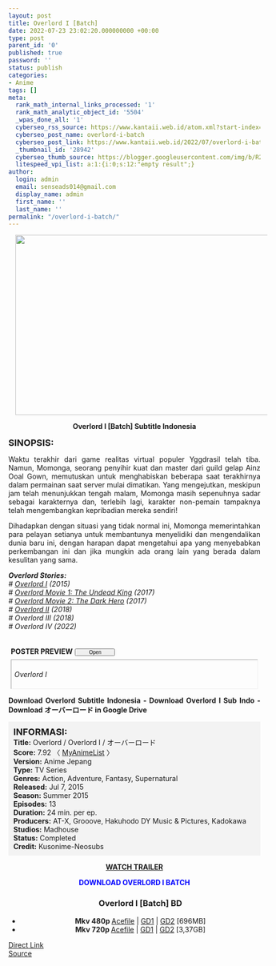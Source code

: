 ```yaml
---
layout: post
title: Overlord I [Batch]
date: 2022-07-23 23:02:20.000000000 +00:00
type: post
parent_id: '0'
published: true
password: ''
status: publish
categories:
- Anime
tags: []
meta:
  rank_math_internal_links_processed: '1'
  rank_math_analytic_object_id: '5504'
  _wpas_done_all: '1'
  cyberseo_rss_source: https://www.kantaii.web.id/atom.xml?start-index=1&max-results=150
  cyberseo_post_name: overlord-i-batch
  cyberseo_post_link: https://www.kantaii.web.id/2022/07/overlord-i-batch.html
  _thumbnail_id: '28942'
  cyberseo_thumb_source: https://blogger.googleusercontent.com/img/b/R29vZ2xl/AVvXsEg2EPnNtTI287KKz4BTW8nQqJN3vajq833t7OoozsKhYAB3O6Wpib2mq7fJBVvoQCW1Fe1bS98lmsoKLG1Cpd7c_l_SJnz0ZnIjYl8RB0oWQs6QiBeFli3bwnNBRIcYHid1vesUXj3wlgamHkpsvLAbRN81KJJl32800UOTgvYAGuHPf8U56w0zovyX/w640-h360/Overlord%20S1.jpg
  litespeed_vpi_list: a:1:{i:0;s:12:"empty result";}
author:
  login: admin
  email: senseads014@gmail.com
  display_name: admin
  first_name: ''
  last_name: ''
permalink: "/overlord-i-batch/"
---
```

<div class="separator" style="clear: both; text-align: center;"><a href="https://blogger.googleusercontent.com/img/b/R29vZ2xl/AVvXsEg2EPnNtTI287KKz4BTW8nQqJN3vajq833t7OoozsKhYAB3O6Wpib2mq7fJBVvoQCW1Fe1bS98lmsoKLG1Cpd7c_l_SJnz0ZnIjYl8RB0oWQs6QiBeFli3bwnNBRIcYHid1vesUXj3wlgamHkpsvLAbRN81KJJl32800UOTgvYAGuHPf8U56w0zovyX/s1280/Overlord%20S1.jpg" style="margin-left: 1em; margin-right: 1em;"><img border="0" data-original-height="720" data-original-width="1280" height="360" src="{{ site.baseurl }}/assets/2022/07/Overlord%20S1.jpg" width="640" /></a></div>
<p>
<div style="text-align: center;"><b>Overlord I [Batch] Subtitle Indonesia</b></div>
<p><b><span style="font-size: large;">SINOPSIS:</span></b>
<div style="text-align: justify;">Waktu terakhir dari game realitas virtual populer Yggdrasil telah tiba. Namun, Momonga, seorang penyihir kuat dan master dari guild gelap Ainz Ooal Gown, memutuskan untuk menghabiskan beberapa saat terakhirnya dalam permainan saat server mulai dimatikan. Yang mengejutkan, meskipun jam telah menunjukkan tengah malam, Momonga masih sepenuhnya sadar sebagai karakternya dan, terlebih lagi, karakter non-pemain tampaknya telah mengembangkan kepribadian mereka sendiri!</p>
<p>Dihadapkan dengan situasi yang tidak normal ini, Momonga memerintahkan para pelayan setianya untuk membantunya menyelidiki dan mengendalikan dunia baru ini, dengan harapan dapat mengetahui apa yang menyebabkan perkembangan ini dan jika mungkin ada orang lain yang berada dalam kesulitan yang sama.</p>
<p><i><b>Overlord Stories:</b> </i><br /><i># <a href="https://www.kantaii.web.id/2022/07/overlord-i-batch.html" target="_blank" rel="noopener">Overlord I</a> (2015) </i><br /><i># <a href="https://www.kantaii.web.id/2022/07/overlord-movie-1-the-undead-king-2017.html" target="_blank" rel="noopener">Overlord Movie 1: The Undead King</a> (2017)</i><br /><i># <a href="https://www.kantaii.web.id/2022/07/overlord-movie-2-the-dark-hero-2017.html" target="_blank" rel="noopener">Overlord Movie 2: The Dark Hero</a> (2017)</i><br /> <i># <a href="https://www.kantaii.web.id/2022/07/overlord-ii-batch.html" target="_blank" rel="noopener">Overlord II</a> (2018)</i><br /><i># Overlord III (2018)</i><br /><i># Overlord IV (2022)</i></p>
<p> <a name="more"></a>
<div>
<div style="margin: 5px;">
<div class="smallfont" style="margin-bottom: 2px;"><span style="font-weight: bold;"><br />POSTER PREVIEW</span><input onclick="if (this.parentNode.parentNode.getElementsByTagName('div')[1].getElementsByTagName('div')[0].style.display != '') { this.parentNode.parentNode.getElementsByTagName('div')[1].getElementsByTagName('div')[0].style.display = ''; this.innerText = ''; this.value = ' Close..'; } else { this.parentNode.parentNode.getElementsByTagName('div')[1].getElementsByTagName('div')[0].style.display = 'none'; this.innerText = ''; this.value = ' Clik Here'; }" style="font-size: 10px; margin: 5px; padding: 0px; width: 80px;" type="button" value="Open" /></div>
<div class="alt2" style="border: 1px inset; margin: 0px; padding: 6px;">
<div style="display: none;">
<div class="separator" style="clear: both; text-align: center;"><a href="https://blogger.googleusercontent.com/img/b/R29vZ2xl/AVvXsEgDdRKW3CiUPmxyiu_l438XIA42aaVnWC8TwRONhXXyO5gv1CJy7zFK_Sob-4u_VP6h9E-1hCaqzHRigAV-Am-pYCqGdJT0YhyCAz2iXPBxZr1YvOsUnsQASKDQ0wK410-tJNK8yizYP4M-XbCLoIdq3wtwnzljxmHS0rjGrJUTjHqHKQIXP4LeEhxg/s640/Overlord%20S1%20b.jpg" style="margin-left: 1em; margin-right: 1em;"><img border="0" data-original-height="333" data-original-width="640" height="334" src="{{ site.baseurl }}/assets/2022/07/Overlord%20S1%20b.jpg" width="640" /></a></div>
<p>
<div class="separator" style="clear: both; text-align: center;"><a href="https://blogger.googleusercontent.com/img/b/R29vZ2xl/AVvXsEjl5pLg1Gh72xcOuiAEUgDX7RVLY0_srzAsmCtFkWN7i5ZFU2r4N_kysBr03-HS1N9_LMmK9K915CQQiwvGTU9Cd07E8KexMRi7iFM_I1hWtAbIGK0FLtQTX4x9w5l3g81hhFrR724BE21YIvEZ8hHklqKVWRHjuCz8Wz9ewLlj-zl7WaNEeR2EBewS/s583/Overlord%20S1%20a.jpg" style="margin-left: 1em; margin-right: 1em;"><img border="0" data-original-height="583" data-original-width="400" height="640" src="{{ site.baseurl }}/assets/2022/07/Overlord%20S1%20a.jpg" width="440" /></a></div>
</div>
<p><em>Overlord I</em></div>
</div>
</div>
<p><b>Download Overlord Subtitle Indonesia - Download Overlord I Sub Indo - Download オーバーロード in Google Drive</b></div>
<p>
<div style="background-color: #f3f3f3; padding: 10px; text-align: left;"><b><span style="font-size: large;">INFORMASI:</span></b><br /><b>Title:</b> Overlord / Overlord I / オーバーロード<br /><b>Score:</b> 7.92 〈 <a href="https://myanimelist.net/anime/29803/Overlord" target="_blank" rel="noopener">MyAnimeList</a> 〉<br /><b>Version:</b> Anime Jepang<br /><b>Type:</b> TV Series<br /><b>Genres:</b> Action, Adventure, Fantasy, Supernatural<br /><b>Released:</b> Jul 7, 2015<br /><b>Season:</b> Summer 2015<br /><b>Episodes:</b> 13<br /><b>Duration:</b> 24 min. per ep.<br /><b>Producers:</b> AT-X, Grooove, Hakuhodo DY Music &amp; Pictures, Kadokawa<br /><b>Studios:</b> Madhouse<br /><b>Status:</b> Completed<br /><b>Credit:</b> Kusonime-Neosubs</div>
<p>
<div style="text-align: center;"><b><a href="https://youtu.be/ffTKNwHF70c" target="_blank" rel="noopener">WATCH TRAILER</a></b></div>
<p>
<div style="text-align: center;"><b><span style="color: blue;">DOWNLOAD OVERLORD I BATCH</span></b></div>
<div class="dl">
<ul />
<h3 style="text-align: center;">Overlord I [Batch] BD</h3>
<li style="text-align: center;"><b>Mkv 480p </b><a href="https://semawur.com/CeIvI2k" target="_blank" rel="noopener">Acefile</a> | <a href="https://semawur.com/p1sUlhYa" target="_blank" rel="noopener">GD1</a> | <a href="https://semawur.com/Uwrbaxxs8p" target="_blank" rel="noopener">GD2</a> [696MB]</li>
<li style="text-align: center;"><b>Mkv 720p </b><a href="https://semawur.com/293vXs47cgq9" target="_blank" rel="noopener">Acefile</a> | <a href="https://semawur.com/byASYtJxCl9" target="_blank" rel="noopener">GD1</a> | <a href="https://semawur.com/bauxUgEU" target="_blank" rel="noopener">GD2</a> [3,37GB]</li>
</div>
<link rel="stylesheet" href="https://cdnjs.cloudflare.com/ajax/libs/font-awesome/4.7.0/css/font-awesome.min.css" />
<div class="divbtn"> <a href="https://handymansurrender.com/fihup8buzv?key=94550f7ce39444073321dde3b8782f97" class="btn"><i class="fa fa-download"></i> Direct Link</a> <br /><a href="https://www.kantaii.web.id/2022/07/overlord-i-batch.html">Source</a> </div>
